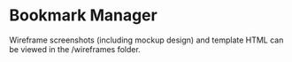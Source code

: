 # Bookmark Manager

Wireframe screenshots (including mockup design) and template HTML can be viewed in the /wireframes folder.
